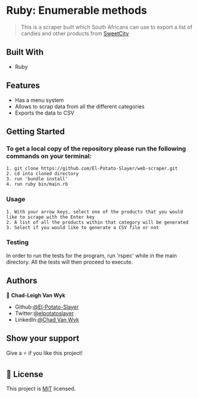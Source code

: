 
# Ruby: Enumerable methods
> This is a scraper built which South Africans can use to export a list of candies and other products from [SweetCity](https://www/sweetcity.co.za)

## Built With

- Ruby

## Features
- Has a menu system
- Allows to scrap data from all the different categories
- Exports the data to CSV

## Getting Started

### To get a local copy of the repository please run the following commands on your terminal:

    1. git clone https://github.com/El-Potato-Slayer/web-scraper.git
    2. cd into cloned directory
    3. run 'bundle install'
    4. run ruby bin/main.rb

### Usage
    1. With your arrow keys, select one of the products that you would like to scrape with the Enter key
    2. A list of all the products within that category will be generated
    3. Select if you would like to generate a CSV file or not

### Testing
In order to run the tests for the program, run 'rspec' while in the main directory. All the tests will then proceed to execute.

## Authors

👤 **Chad-Leigh Van Wyk**

- Github:[@El-Potato-Slayer](https://github.com/El-Potato-Slayer)
- Twitter:[@elpotatoslayer](https://twitter.com/elpotatoslayer)
- LinkedIn:[@Chad Van Wyk](https://www.linkedin.com/in/chad-van-wyk-4228b21a6/?originalSubdomain=za)


## Show your support

Give a ⭐️ if you like this project!

## 📝 License

This project is [MIT](lic.url) licensed.
